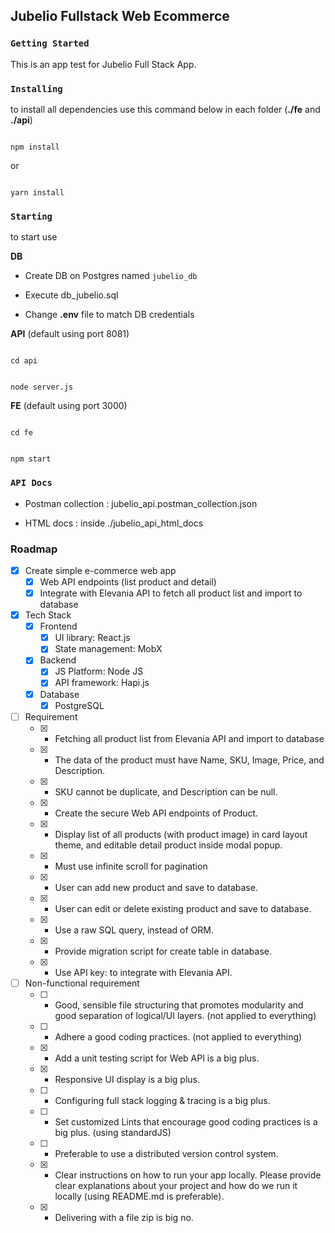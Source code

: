 ## Jubelio Fullstack Web Ecommerce

### `Getting Started`

This is an app test for Jubelio Full Stack App.

  

### `Installing`

to install all dependencies use this command below in each folder (**./fe** and **./api**)

```

npm install

```

or

```

yarn install

```

### `Starting`

to start use

  

**DB**

- Create DB on Postgres named `jubelio_db`

- Execute db_jubelio.sql

- Change **.env** file to match DB credentials

  

**API** (default using port 8081)

```

cd api

```

```

node server.js

```

  

**FE** (default using port 3000)

```

cd fe

```

```

npm start

```

### `API Docs`

- Postman collection : jubelio_api.postman_collection.json

- HTML docs : inside ./jubelio_api_html_docs

### Roadmap

 - [x] Create simple e-commerce web app
	 - [x] Web API endpoints (list product and detail)
	 - [x] Integrate with Elevania API to fetch all product list and import to database
 - [x] Tech Stack
	 - [x] Frontend
		 - [x] UI library: React.js
		 - [x] State management: MobX
	 - [x] Backend
		 - [x] JS Platform: Node JS
		 - [x] API framework: Hapi.js
	 - [x] Database
		 - [x] PostgreSQL
 - [ ] Requirement
	 - [x] -   Fetching all product list from Elevania API and import to database
	 - [x] -   The data of the product must have Name, SKU, Image, Price, and Description.
	 - [x] -   SKU cannot be duplicate, and Description can be null.
	 - [x] -   Create the secure Web API endpoints of Product.
	 - [x] -   Display list of all products (with product image) in card layout theme, and editable detail product inside modal popup.
	 - [x] -   Must use infinite scroll for pagination
	 - [x] -   User can add new product and save to database.
	 - [x] -   User can edit or delete existing product and save to database.
	 - [x] -   Use a raw SQL query, instead of ORM.
	 - [x] -   Provide migration script for create table in database.
	 - [x] -   Use API key:  to integrate with Elevania API.
 - [ ] Non-functional requirement
	 - [ ] -   Good, sensible file structuring that promotes modularity and good separation of logical/UI layers. (not applied to everything)
	 - [ ] -   Adhere a good coding practices. (not applied to everything)
	 - [x] -   Add a unit testing script for Web API is a big plus.
	 - [x]  -   Responsive UI display is a big plus.
	 - [ ] -   Configuring full stack logging & tracing is a big plus.
	 - [ ] -   Set customized Lints that encourage good coding practices is a big plus. (using standardJS)
	 - [ ] -   Preferable to use a distributed version control system.
	 - [x] -   Clear instructions on how to run your app locally. Please provide clear explanations about your project and how do we run it locally (using README.md is preferable).
	 - [x] -   Delivering with a file zip is big no.